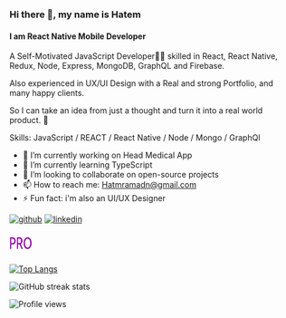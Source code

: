 ### Hi there 👋, my name is Hatem

#### I am React Native Mobile Developer

A Self-Motivated JavaScript Developer👨‍💻 skilled in React, React Native, Redux, Node, Express, MongoDB, GraphQL and Firebase.

Also experienced in UX/UI Design with a Real and strong Portfolio, and many happy clients.

So I can take an idea from just a thought and turn it into a real world product. 🚀

Skills: JavaScript / REACT / React Native / Node / Mongo / GraphQl

- 🔭 I’m currently working on Head Medical App
- 🌱 I’m currently learning TypeScript
- 👯 I’m looking to collaborate on open-source projects
- 📫 How to reach me: Hatmramadn@gmail.com
- ⚡ Fun fact: i'm also an UI/UX Designer

[<img src='https://cdn.jsdelivr.net/npm/simple-icons@3.0.1/icons/github.svg' alt='github' height='40'>](https://github.com/hatmramadn) [<img src='https://cdn.jsdelivr.net/npm/simple-icons@3.0.1/icons/linkedin.svg' alt='linkedin' height='40'>](https://www.linkedin.com/in/hatmramadan/)

<a href='https://github.com/pricing'><img src='https://raw.githubusercontent.com/acervenky/animated-github-badges/master/assets/pro.gif' width='40' height='40'></a>

[![Top Langs](https://github-readme-stats.vercel.app/api/top-langs/?username=hatmramadn)](https://github.com/anuraghazra/github-readme-stats)

![GitHub streak stats](https://github-readme-streak-stats.herokuapp.com/?user=hatmramadn)

![Profile views](https://gpvc.arturio.dev/hatmramadn)
